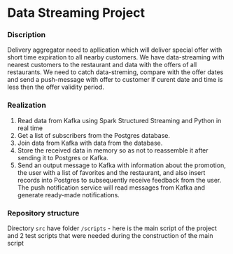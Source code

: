 # Data Streaming Project

### Discription

Delivery aggregator need to apllication which will deliver special offer with short time expiration to all nearby customers. 
We have data-streaming with nearest customers to the restaurant and data with the offers of all restaurants. 
We need to catch data-streming, compare with the offer dates and send a push-message with offer to customer if curent date and time is less then the offer validity period.

### Realization

1. Read data from Kafka using Spark Structured Streaming and Python in real time
2. Get a list of subscribers from the Postgres database.
3. Join data from Kafka with data from the database.
4. Store the received data in memory so as not to reassemble it after sending it to Postgres or Kafka.
5. Send an output message to Kafka with information about the promotion, the user with a list of favorites and the restaurant, and also insert records into Postgres to subsequently receive feedback from the user. The push notification service will read messages from Kafka and generate ready-made notifications.

### Repository structure

Directory `src` have folder `/scripts` - here is the main script of the project and 2 test scripts that were needed during the construction of the main script
